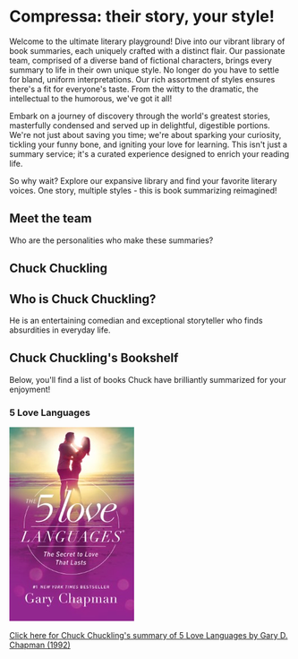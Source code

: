 # Compressa: their story, your style!

Welcome to the ultimate literary playground! Dive into our vibrant library of book summaries, each uniquely crafted with a distinct flair. Our passionate team, comprised of a diverse band of fictional characters, brings every summary to life in their own unique style. No longer do you have to settle for bland, uniform interpretations. Our rich assortment of styles ensures there's a fit for everyone's taste. From the witty to the dramatic, the intellectual to the humorous, we've got it all!

Embark on a journey of discovery through the world's greatest stories, masterfully condensed and served up in delightful, digestible portions. We're not just about saving you time; we're about sparking your curiosity, tickling your funny bone, and igniting your love for learning. This isn't just a summary service; it's a curated experience designed to enrich your reading life.

So why wait? Explore our expansive library and find your favorite literary voices. One story, multiple styles - this is book summarizing reimagined!

## Meet the team

Who are the personalities who make these summaries?

## Chuck Chuckling

## Who is Chuck Chuckling?

He is an entertaining comedian and exceptional storyteller who finds absurdities in everyday life.

## Chuck Chuckling's Bookshelf

Below, you'll find a list of books Chuck have brilliantly summarized for your enjoyment!

### 5 Love Languages

![5_Love_Languages Cover](/.covers_225x346/5_Love_Languages.jpg)

[Click here for Chuck Chuckling's summary of 5 Love Languages by Gary D. Chapman (1992)](/Chuck_Chuckling/5_Love_Languages_by_Gary_Chapman_and_Chuck_Chuckling.md)
